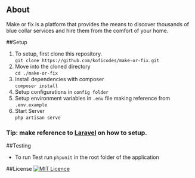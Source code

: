 ## About

Make or fix is a platform that provides the means to discover thousands of blue collar services and hire  them from the comfort of your home.

##Setup

1. To setup, first clone this repository.  
   ```git clone https://github.com/koficodes/make-or-fix.git ```
2. Move into the cloned directory  
	``` cd ./make-or-fix ```
3. Install dependencies with composer  
	``` composer install ```
4. Setup configurations in ```config folder```  
5. Setup environment variables in ```.env``` file making reference from ```.env.example```
6. Start Server  
   ```php artisan serve```  
### Tip: make reference to [Laravel](https://laravel.com) on how to setup.

##Testing
* To run Test run ```phpunit``` in the root folder of the application

##License
[![MIT Licence](https://badges.frapsoft.com/os/mit/mit.svg?v=103)](https://opensource.org/licenses/mit-license.php)

